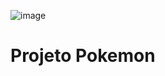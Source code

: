 ![image](https://github.com/SamuelALMEIDA023/projeto-pokemon/assets/134805776/1e37d74b-f08b-484c-9fdb-30139936c7eb)

# Projeto Pokemon
